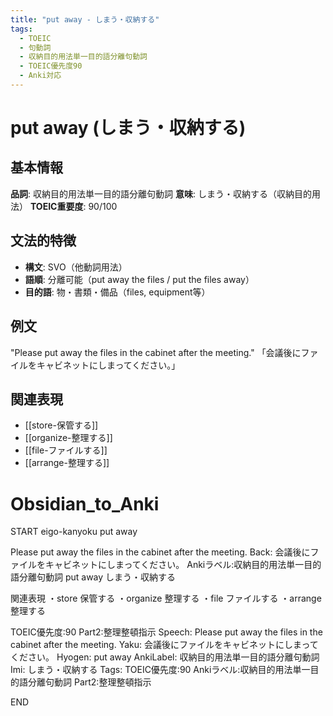 ```yaml
---
title: "put away - しまう・収納する"
tags:
  - TOEIC
  - 句動詞
  - 収納目的用法単一目的語分離句動詞
  - TOEIC優先度90
  - Anki対応
---
```


# put away (しまう・収納する)

## 基本情報
**品詞**: 収納目的用法単一目的語分離句動詞
**意味**: しまう・収納する（収納目的用法）
**TOEIC重要度**: 90/100

## 文法的特徴
- **構文**: SVO（他動詞用法）
- **語順**: 分離可能（put away the files / put the files away）
- **目的語**: 物・書類・備品（files, equipment等）

## 例文
"Please put away the files in the cabinet after the meeting."
「会議後にファイルをキャビネットにしまってください。」

## 関連表現
- [[store-保管する]]
- [[organize-整理する]]
- [[file-ファイルする]]
- [[arrange-整理する]]

# Obsidian_to_Anki
START
eigo-kanyoku
put away

Please put away the files in the cabinet after the meeting.
Back: 
会議後にファイルをキャビネットにしまってください。
Ankiラベル:収納目的用法単一目的語分離句動詞
put away
しまう・収納する

関連表現
・store 保管する
・organize 整理する
・file ファイルする
・arrange 整理する

TOEIC優先度:90
Part2:整理整頓指示
Speech: Please put away the files in the cabinet after the meeting.
Yaku: 会議後にファイルをキャビネットにしまってください。
Hyogen: put away
AnkiLabel: 収納目的用法単一目的語分離句動詞
Imi: しまう・収納する
Tags: TOEIC優先度:90 Ankiラベル:収納目的用法単一目的語分離句動詞 Part2:整理整頓指示
<!--ID: 1753023820346-->
END 